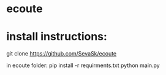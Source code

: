 # ecoute
# install instructions:
git clone https://github.com/SevaSk/ecoute

in ecoute folder:
pip install -r requirments.txt
python main.py
